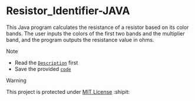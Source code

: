 # Resistor_Identifier-JAVA
This Java program calculates the resistance of a resistor based on its color bands. The user inputs the colors of the first two bands and the multiplier band, and the program outputs the resistance value in ohms.

>[!NOTE]
>- Read the [`Description`](Description-and-How_to_Use.md) first
>- Save the provided [`code`](ResistorColorCode.java)

>[!WARNING]
>This project is protected under [MIT License](LICENSE) :shipit:
